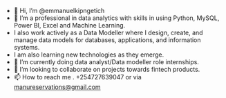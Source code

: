 - 👋 Hi, I’m @emmanuelkipngetich
- 👀 I’m a professional in data analytics with skills in using Python, MySQL, Power BI, Excel and Machine Learning.
- I also work actively as a Data Modeller where I design, create, and manage data models for databases, applications, and information systems.
- I am also learning new technologies as they emerge.
- 🌱 I’m currently doing data analyst/Data modeller role internships.
- 💞️ I’m looking to collaborate on projects towards fintech products.
- 📫 How to reach me . +254727639047 or via manureservations@gmail.com

<!---
emmanuelkipngetich/emmanuelkipngetich is a ✨ special ✨ repository because its `README.md` (this file) appears on your GitHub profile.
You can click the Preview link to take a look at your changes.
--->
